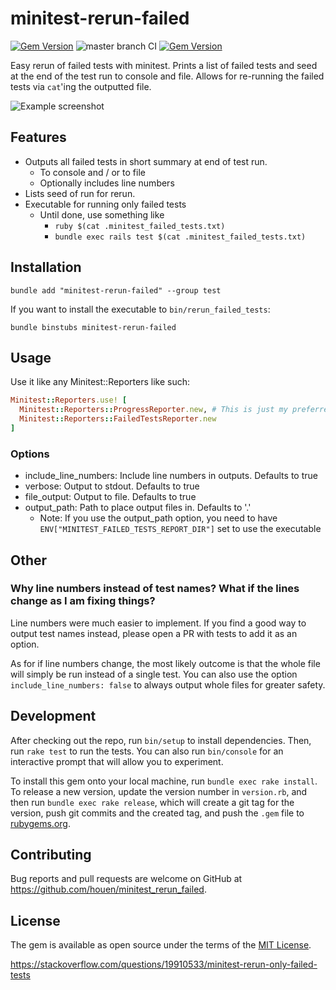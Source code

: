 # minitest-rerun-failed
[![Gem Version](https://badge.fury.io/rb/minitest-rerun-failed.svg)](https://badge.fury.io/rb/minitest-rerun-failed)
![master branch CI](https://github.com/houen/minitest-rerun-failed/actions/workflows/main.yml/badge.svg?branch=master)
[![Gem Version](https://badge.fury.io/rb/minitest-rerun-failed.svg)](https://badge.fury.io/rb/minitest-rerun-failed)

Easy rerun of failed tests with minitest. Prints a list of failed tests and seed at the end of the test run to console and file. Allows for re-running the failed tests via `cat`'ing the outputted file.

![Example screenshot](assets/screenshot.png)

## Features
- Outputs all failed tests in short summary at end of test run.
  - To console and / or to file
  - Optionally includes line numbers
- Lists seed of run for rerun.
- Executable for running only failed tests
  - Until done, use something like 
    - `ruby $(cat .minitest_failed_tests.txt)`
    - `bundle exec rails test $(cat .minitest_failed_tests.txt)`

## Installation

```
bundle add "minitest-rerun-failed" --group test
```

If you want to install the executable to `bin/rerun_failed_tests`:

```
bundle binstubs minitest-rerun-failed
```

## Usage

Use it like any Minitest::Reporters like such:

```ruby
Minitest::Reporters.use! [
  Minitest::Reporters::ProgressReporter.new, # This is just my preferred reporter. Use the one(s) you like.
  Minitest::Reporters::FailedTestsReporter.new
]
```

### Options
- include_line_numbers: Include line numbers in outputs. Defaults to true
- verbose: Output to stdout. Defaults to true
- file_output: Output to file. Defaults to true
- output_path: Path to place output files in. Defaults to '.'
  - Note: If you use the output_path option, you need to have `ENV["MINITEST_FAILED_TESTS_REPORT_DIR"]` set to use the executable

## Other
### Why line numbers instead of test names? What if the lines change as I am fixing things?
Line numbers were much easier to implement.
If you find a good way to output test names instead, please open a PR with tests to add it as an option.

As for if line numbers change, the most likely outcome is that the whole file will simply be run instead of a single test.
You can also use the option `include_line_numbers: false` to always output whole files for greater safety.

## Development

After checking out the repo, run `bin/setup` to install dependencies. Then, run `rake test` to run the tests. You can also run `bin/console` for an interactive prompt that will allow you to experiment.

To install this gem onto your local machine, run `bundle exec rake install`. To release a new version, update the version number in `version.rb`, and then run `bundle exec rake release`, which will create a git tag for the version, push git commits and the created tag, and push the `.gem` file to [rubygems.org](https://rubygems.org).

## Contributing

Bug reports and pull requests are welcome on GitHub at https://github.com/houen/minitest_rerun_failed.

## License

The gem is available as open source under the terms of the [MIT License](https://opensource.org/licenses/MIT).

https://stackoverflow.com/questions/19910533/minitest-rerun-only-failed-tests
